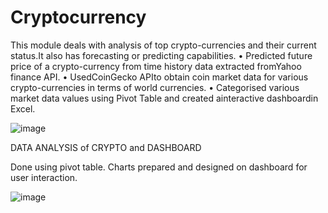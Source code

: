 # Cryptocurrency
This module deals with analysis of top crypto-currencies and their current status.It also has forecasting or predicting capabilities.
•  Predicted future price of a crypto-currency from time history data extracted fromYahoo finance API.
•  UsedCoinGecko APIto obtain coin market data for various crypto-currencies in terms of world currencies.
•  Categorised various market data values using Pivot Table and created ainteractive dashboardin Excel.

![image](https://user-images.githubusercontent.com/53072058/185745987-4bf87eb7-38c3-4352-8c7f-08d71c8c5cc8.png)

DATA ANALYSIS of CRYPTO and DASHBOARD

Done using pivot table.
Charts prepared and designed on dashboard for user interaction.

![image](https://user-images.githubusercontent.com/53072058/204839422-ff250713-c111-46c3-85b8-8240cf2e6f33.png)




